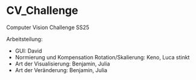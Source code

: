 # CV_Challenge
Computer Vision Challenge SS25

Arbeitsteilung:
- GUI: David
- Normierung und Kompensation Rotation/Skalierung: Keno, Luca stinkt
- Art der Visualisierung: Benjamin, Julia
- Art der Veränderung: Benjamin, Julia
